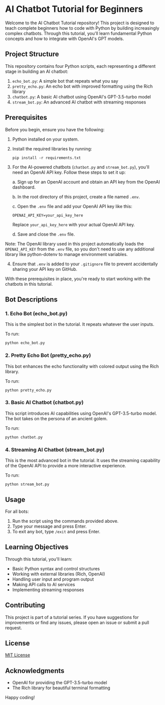 # AI Chatbot Tutorial for Beginners

Welcome to the AI Chatbot Tutorial repository! This project is designed to teach complete beginners how to code with Python by building increasingly complex chatbots. Through this tutorial, you'll learn fundamental Python concepts and how to integrate with OpenAI's GPT models.

## Project Structure

This repository contains four Python scripts, each representing a different stage in building an AI chatbot:

1. `echo_bot.py`: A simple bot that repeats what you say
2. `pretty_echo.py`: An echo bot with improved formatting using the Rich library
3. `chatbot.py`: A basic AI chatbot using OpenAI's GPT-3.5-turbo model
4. `stream_bot.py`: An advanced AI chatbot with streaming responses

## Prerequisites

Before you begin, ensure you have the following:

1. Python installed on your system.

2. Install the required libraries by running:
   ```
   pip install -r requirements.txt
   ```

3. For the AI-powered chatbots (`chatbot.py` and `stream_bot.py`), you'll need an OpenAI API key. Follow these steps to set it up:

   a. Sign up for an OpenAI account and obtain an API key from the OpenAI dashboard.
   
   b. In the root directory of this project, create a file named `.env`.
   
   c. Open the `.env` file and add your OpenAI API key like this:
      ```
      OPENAI_API_KEY=your_api_key_here
      ```
      Replace `your_api_key_here` with your actual OpenAI API key.

   d. Save and close the `.env` file.

Note: The OpenAI library used in this project automatically loads the `OPENAI_API_KEY` from the `.env` file, so you don't need to use any additional library like python-dotenv to manage environment variables.

4. Ensure that `.env` is added to your `.gitignore` file to prevent accidentally sharing your API key on GitHub.

With these prerequisites in place, you're ready to start working with the chatbots in this tutorial.

## Bot Descriptions

### 1. Echo Bot (echo_bot.py)

This is the simplest bot in the tutorial. It repeats whatever the user inputs.

To run:
```
python echo_bot.py
```

### 2. Pretty Echo Bot (pretty_echo.py)

This bot enhances the echo functionality with colored output using the Rich library.

To run:
```
python pretty_echo.py
```

### 3. Basic AI Chatbot (chatbot.py)

This script introduces AI capabilities using OpenAI's GPT-3.5-turbo model. The bot takes on the persona of an ancient golem.

To run:
```
python chatbot.py
```

### 4. Streaming AI Chatbot (stream_bot.py)

This is the most advanced bot in the tutorial. It uses the streaming capability of the OpenAI API to provide a more interactive experience.

To run:
```
python stream_bot.py
```

## Usage

For all bots:
1. Run the script using the commands provided above.
2. Type your message and press Enter.
3. To exit any bot, type `/exit` and press Enter.

## Learning Objectives

Through this tutorial, you'll learn:

- Basic Python syntax and control structures
- Working with external libraries (Rich, OpenAI)
- Handling user input and program output
- Making API calls to AI services
- Implementing streaming responses

## Contributing

This project is part of a tutorial series. If you have suggestions for improvements or find any issues, please open an issue or submit a pull request.

## License

[MIT License](https://opensource.org/licenses/MIT)

## Acknowledgments

- OpenAI for providing the GPT-3.5-turbo model
- The Rich library for beautiful terminal formatting

Happy coding!